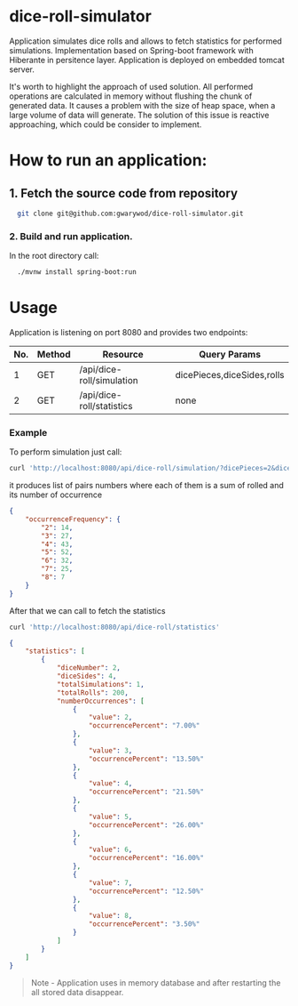 # dice-roll-simulator

Application simulates dice rolls and allows to fetch statistics for performed simulations.
Implementation based on Spring-boot framework with Hiberante in persitence layer. Application is deployed on embedded tomcat server. 

It's worth to highlight the approach of used solution. 
All performed operations are calculated in memory without flushing the chunk of generated data. 
It causes a problem with the size of heap space, when a large volume of data will generate. 
The solution of this issue is reactive approaching, which could be consider to implement.

# How to run an application:

## 1. Fetch the source code from repository

``` bash
  git clone git@github.com:gwarywod/dice-roll-simulator.git
```
### 2. Build and run application.
  
  In the root directory call:
  
``` bash
  ./mvnw install spring-boot:run
```

# Usage

Application is listening on port 8080 and provides two endpoints:

|No.|Method|Resource|Query Params|
| ---- | ---- | ---- | ---- |
|1| GET | /api/dice-roll/simulation | dicePieces,diceSides,rolls | 
|2| GET | /api/dice-roll/statistics | none | 

### Example

To perform simulation just call:

```bash
curl 'http://localhost:8080/api/dice-roll/simulation/?dicePieces=2&diceSides=4&rolls=200'
```

it produces list of pairs numbers where each of them is a sum of rolled and its number of occurrence

```json
{
    "occurrenceFrequency": {
        "2": 14,
        "3": 27,
        "4": 43,
        "5": 52,
        "6": 32,
        "7": 25,
        "8": 7
    }
}
```
After that we can call to fetch the statistics

```bash
curl 'http://localhost:8080/api/dice-roll/statistics'
```

```json
{
    "statistics": [
        {
            "diceNumber": 2,
            "diceSides": 4,
            "totalSimulations": 1,
            "totalRolls": 200,
            "numberOccurrences": [
                {
                    "value": 2,
                    "occurrencePercent": "7.00%"
                },
                {
                    "value": 3,
                    "occurrencePercent": "13.50%"
                },
                {
                    "value": 4,
                    "occurrencePercent": "21.50%"
                },
                {
                    "value": 5,
                    "occurrencePercent": "26.00%"
                },
                {
                    "value": 6,
                    "occurrencePercent": "16.00%"
                },
                {
                    "value": 7,
                    "occurrencePercent": "12.50%"
                },
                {
                    "value": 8,
                    "occurrencePercent": "3.50%"
                }
            ]
        }
    ]
}
```
> Note
    - Application uses in memory database and after restarting the all stored data disappear.  
